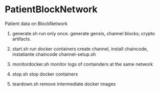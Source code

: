 # PatientBlockNetwork
Patient data on BlockNetwork

1. generate.sh  run only once.  generate gensis, channel blocks; crypto artifacts.
2. start.sh     run docker containers
     create channel, install chaincode, instatiante chaincode
       channel-setup.sh
3. monitordocker.sh     monitor logs of containders at the same network

5. stop.sh      stop docker containers
6. teardown.sh  remove intermediate docker images





